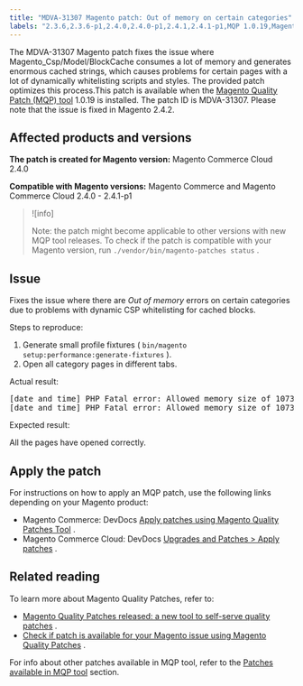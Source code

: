 ```yaml
---
title: "MDVA-31307 Magento patch: Out of memory on certain categories"
labels: "2.3.6,2.3.6-p1,2.4.0,2.4.0-p1,2.4.1,2.4.1-p1,MQP 1.0.19,Magento Commerce,Magento Commerce Cloud,Magento Quality Patches,PHP Fatal Error,category pages,error message,memory,support tools"
---
```


The MDVA-31307 Magento patch fixes the issue where Magento\_Csp/Model/BlockCache consumes a lot of memory and generates enormous cached strings, which causes problems for certain pages with a lot of dynamically whitelisting scripts and styles. The provided patch optimizes this process.This patch is available when the [Magento Quality Patch (MQP) tool](https://support.magento.com/hc/en-us/articles/360047139492) 1.0.19 is installed. The patch ID is MDVA-31307. Please note that the issue is fixed in Magento 2.4.2.

## Affected products and versions

 **The patch is created for Magento version:** Magento Commerce Cloud 2.4.0

 **Compatible with Magento versions:** Magento Commerce and Magento Commerce Cloud 2.4.0 - 2.4.1-p1

>![info]
>
>Note: the patch might become applicable to other versions with new MQP tool releases. To check if the patch is compatible with your Magento version, run `./vendor/bin/magento-patches status` .

## Issue

Fixes the issue where there are *Out of memory* errors on certain categories due to problems with dynamic CSP whitelisting for cached blocks.

 <span class="wysiwyg-underline">Steps to reproduce:</span> 

1. Generate small profile fixtures ( `bin/magento setup:performance:generate-fixtures` ).
1. Open all category pages in different tabs.

 <span class="wysiwyg-underline">Actual result:</span> 

<pre>[date and time] PHP Fatal error: Allowed memory size of 1073741824 bytes exhausted (tried to allocate 90112 bytes) in Unknown on line 0
[date and time] PHP Fatal error: Allowed memory size of 1073741824 bytes exhausted (tried to allocate 33554440 bytes) in /app/<project id>/vendor/magento/module-csp/Model/Collector/DynamicCollector.php on line 31</pre>

 <span class="wysiwyg-underline">Expected result:</span> 

All the pages have opened correctly.

## Apply the patch

For instructions on how to apply an MQP patch, use the following links depending on your Magento product:

* Magento Commerce: DevDocs [Apply patches using Magento Quality Patches Tool](https://devdocs.magento.com/guides/v2.4/comp-mgr/patching/mqp.html) .
* Magento Commerce Cloud: DevDocs [Upgrades and Patches > Apply patches](https://devdocs.magento.com/cloud/project/project-patch.html) .

## Related reading

To learn more about Magento Quality Patches, refer to:

* [Magento Quality Patches released: a new tool to self-serve quality patches](https://support.magento.com/hc/en-us/articles/360047139492) .
* [Check if patch is available for your Magento issue using Magento Quality Patches](https://support.magento.com/hc/en-us/articles/360047125252) .

For info about other patches available in MQP tool, refer to the [Patches available in MQP tool](https://support.magento.com/hc/en-us/sections/360010506631-Patches-available-in-MQP-tool-) section.